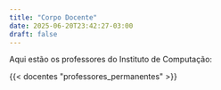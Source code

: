 ```yaml
---
title: "Corpo Docente"
date: 2025-06-20T23:42:27-03:00
draft: false
---
```


<!--
Caso queira editar as informações dos docentes, modifique os arquivos em
data/pessoas_e_grupos.yaml
-->

Aqui estão os professores do Instituto de Computação:

{{< docentes "professores_permanentes" >}}


